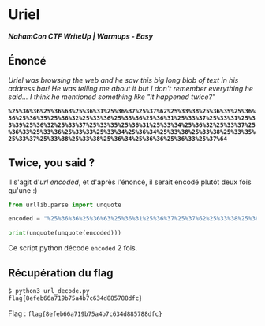 # Uriel

***NahamCon CTF WriteUp | Warmups - Easy***

## Énoncé

*Uriel was browsing the web and he saw this big long blob of text in his address bar! He was telling me about it but I don't remember everything he said... I think he mentioned something like _"it happened twice?"_*

**```%25%36%36%25%36%63%25%36%31%25%36%37%25%37%62%25%33%38%25%36%35%25%36%36%25%36%35%25%36%32%25%33%36%25%33%36%25%36%31%25%33%37%25%33%31%25%33%39%25%36%32%25%33%37%25%33%35%25%36%31%25%33%34%25%36%32%25%33%37%25%36%33%25%33%36%25%33%33%25%33%34%25%36%34%25%33%38%25%33%38%25%33%35%25%33%37%25%33%38%25%33%38%25%36%34%25%36%36%25%36%33%25%37%64```**

## Twice, you said ? 

Il s'agit d'*url encoded*, et d'après l'énoncé, il serait encodé plutôt deux fois qu'une :) 

```python
from urllib.parse import unquote

encoded = "%25%36%36%25%36%63%25%36%31%25%36%37%25%37%62%25%33%38%25%36%35%25%36%36%25%36%35%25%36%32%25%33%36%25%33%36%25%36%31%25%33%37%25%33%31%25%33%39%25%36%32%25%33%37%25%33%35%25%36%31%25%33%34%25%36%32%25%33%37%25%36%33%25%33%36%25%33%33%25%33%34%25%36%34%25%33%38%25%33%38%25%33%35%25%33%37%25%33%38%25%33%38%25%36%34%25%36%36%25%36%33%25%37%64"

print(unquote(unquote(encoded)))
```

Ce script python décode `encoded` 2 fois.  

## Récupération du flag

```bash
$ python3 url_decode.py
flag{8efeb66a719b75a4b7c634d885788dfc}
```
 
Flag : `flag{8efeb66a719b75a4b7c634d885788dfc}`


